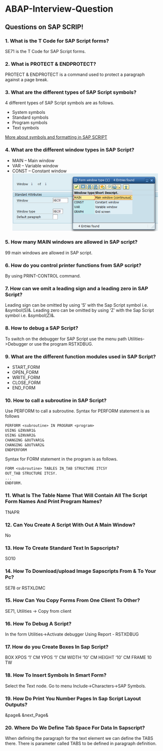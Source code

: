 # ABAP-Interview-Question

## Questions on SAP SCRIP!

### 1.  What is the T Code for SAP Script forms?
SE71 is the T Code for SAP Script forms.

### 2.	What is PROTECT & ENDPROTECT?
PROTECT & ENDPROTECT is a command used to protect a paragraph against a page break.

### 3.	What are the different types of SAP Script symbols?
4 different types of SAP Script symbols are as follows.
* System symbols
*	Standard symbols
*	Program symbols
*	Text symbols

[More about symbols and formatting in SAP SCRIPT](https://www.samplecodeabap.com/sapscript-symbols-and-formatting-options/)

### 4.	What are the different window types in SAP Script?
*	MAIN – Main window
*	VAR – Variable window
*	CONST – Constant window
![photo](/images/script_window_types.png)

### 5.	How many MAIN windows are allowed in SAP script?
99 main windows are allowed in SAP script.

### 6.	How do you control printer functions from SAP script?
By using PRINT-CONTROL command.

### 7.	How can we omit a leading sign and a leading zero in SAP Script?
Leading sign can be omitted by using ‘S’ with the Sap Script symbol i.e. &symbol(S)&. Leading zero can be omitted by using ‘Z’ with the Sap Script symbol i.e. &symbol(Z)&.

### 8.	How to debug a SAP Script?
To switch on the debugger for SAP Script use the menu path Utilities->Debugger or use the program RSTXDBUG.

### 9.	What are the different function modules used in SAP Script?
*	START_FORM
*	OPEN_FORM
*	WRITE_FORM
*	CLOSE_FORM
*	END_FORM
 
### 10.	How to call a subroutine in SAP Script?
Use PERFORM to call a subroutine.
Syntax for PERFORM statement is as follows
```abap
PERFORM <subroutine> IN PROGRAM <program>
USING &INVAR1&
USING &INVAR2&
CHANGING &OUTVAR1&
CHANGING &OUTVAR2&
ENDPERFORM
```

Syntax for FORM statement in the program is as follows.
```abap
FORM <subroutine> TABLES IN_TAB STRUCTURE ITCSY
OUT_TAB STRUCTURE ITCSY.
...
ENDFORM.
```
### 11. What Is The Table Name That Will Contain All The Script Form Names And Print Program Names?
TNAPR

### 12. Can You Create A Script With Out A Main Window?
No

### 13. How To Create Standard Text In Sapscripts?
SO10

### 14. How To Download/upload Image Sapscripts From & To Your Pc?
SE78 or RSTXLDMC

### 15. How Can You Copy Forms From One Client To Other?
SE71, Utilities -> Copy from client

### 16. How To Debug A Script?
In the form Utilities->Activate debugger
Using Report -  RSTXDBUG 

### 17. How do you Create Boxes In Sap Script?
BOX XPOS ‘1’ CM YPOS ‘1’ CM WIDTH ‘10’ CM HEIGHT ‘10’ CM FRAME 10 TW

### 18. How To Insert Symbols In Smart Form?
Select the Text node.
Go to menu Include->Characters->SAP Symbols.

### 19. How Do Print You Number Pages In Sap Script Layout Outputs?
&page&
&next_Page&

### 20. Where Do We Define Tab Space For Data In Sapscript?
When defining the paragraph for the text element we can define the TABS there. There is parameter called TABS to be defined in paragraph definition.

